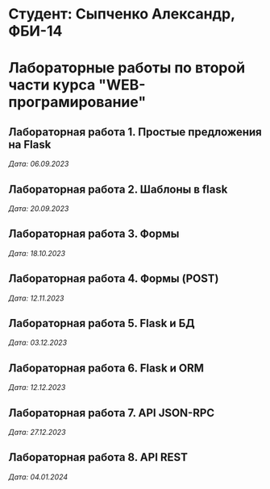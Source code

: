 # Студент: Сыпченко Александр, ФБИ-14

# Лабораторные работы по второй части курса "WEB-програмирование"

## Лабораторная работа 1. Простые предложения на Flask

*Дата: 06.09.2023*

## Лабораторная работа 2. Шаблоны в flask

*Дата: 20.09.2023*

## Лабораторная работа 3. Формы

*Дата: 18.10.2023*

## Лабораторная работа 4. Формы (POST)

*Дата: 12.11.2023*

## Лабораторная работа 5. Flask и БД

*Дата: 03.12.2023*

## Лабораторная работа 6. Flask и ORM

*Дата: 12.12.2023*

## Лабораторная работа 7. API JSON-RPC

*Дата: 27.12.2023*

## Лабораторная работа 8. API REST

*Дата: 04.01.2024*